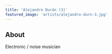 ```yaml
---
title: 'Alejandro Durán (3)'
featured_image: 'artists/alejandro-durn-3.jpg'
---
```


## About

Electronic / noise musician
